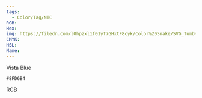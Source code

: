 ```yaml
---
tags:
  - Color/Tag/NTC
RGB:
Hex:
img: https://filedn.com/l0hpzxl1f01yT7GHxtF8cyk/Color%20Snake/SVG_Tumb%20Mass%20No%20Name/8FD6B4.svg
CMYK:
HSL:
Name:
---
```

Vista Blue
```palette
#8FD6B4
```
RGB
